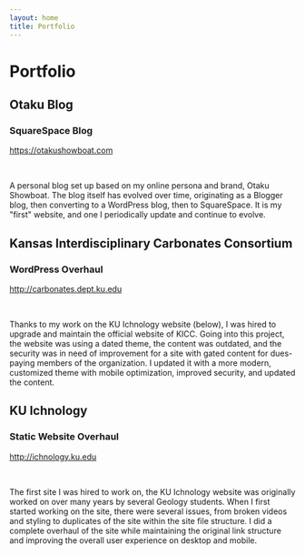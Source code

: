 ```yaml
---
layout: home
title: Portfolio
---
```


<div class="small cards header" id="portfolio">
	<div class="ptextcenter">
		<h1>Portfolio</h1>
	</div>
</div>
<div class="xlarge cards background" id="portfolio1">
	<div class="ptextcenter textbg">
		<h2>Otaku Blog</h2>
		<h3>SquareSpace Blog</h3>
		<p><a href="https://otakushowboat.com" target="_blank">https://otakushowboat.com</a></p><br />
		<p>A personal blog set up based on my online persona and brand, Otaku Showboat. The blog itself has evolved over time, originating as a Blogger blog, then converting to a WordPress blog, then to SquareSpace. It is my "first" website, and one I periodically update and continue to evolve.</p>
	</div>
</div>
<div class="border"></div>
<div class="xlarge cards background" id="portfolio2">
	<div class="ptextcenter textbg">
		<h2>Kansas Interdisciplinary Carbonates Consortium</h2>
		<h3>WordPress Overhaul</h3>
		<p><a href="http://carbonates.dept.ku.edu" target="_blank">http://carbonates.dept.ku.edu</a></p><br />
		<p>Thanks to my work on the KU Ichnology website (below), I was hired to upgrade and maintain the official website of KICC. Going into this project, the website was using a dated theme, the content was outdated, and the security was in need of improvement for a site with gated content for dues-paying members of the organization. I updated it with a more modern, customized theme with mobile optimization, improved security, and updated the content.</p>
	</div>
</div>
<div class="border"></div>
<div class="xlarge cards background" id="portfolio3">
	<div class="ptextcenter textbg">
		<h2>KU Ichnology</h2>
		<h3>Static Website Overhaul</h3>
		<p><a href="http://ichnology.ku.edu" target="_blank">http://ichnology.ku.edu</a></p><br />
		<p>The first site I was hired to work on, the KU Ichnology website was originally worked on over many years by several Geology students. When I first started working on the site, there were several issues, from broken videos and styling to duplicates of the site within the site file structure. I did a complete overhaul of the site while maintaining the original link structure and improving the overall user experience on desktop and mobile.</p>
	</div>
</div>